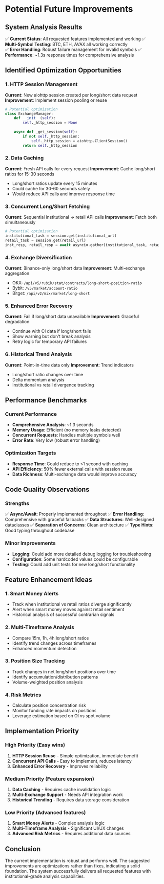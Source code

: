 # Potential Future Improvements

## System Analysis Results
✅ **Current Status**: All requested features implemented and working
✅ **Multi-Symbol Testing**: BTC, ETH, AVAX all working correctly  
✅ **Error Handling**: Robust failure management for invalid symbols
✅ **Performance**: ~1.3s response times for comprehensive analysis

## Identified Optimization Opportunities

### 1. **HTTP Session Management** 
**Current**: New aiohttp session created per long/short data request
**Improvement**: Implement session pooling or reuse
```python
# Potential optimization
class ExchangeManager:
    def __init__(self):
        self._http_session = None
    
    async def _get_session(self):
        if not self._http_session:
            self._http_session = aiohttp.ClientSession()
        return self._http_session
```

### 2. **Data Caching**
**Current**: Fresh API calls for every request
**Improvement**: Cache long/short ratios for 15-30 seconds
- Long/short ratios update every 15 minutes
- Could cache for 30-60 seconds safely
- Would reduce API calls and improve response time

### 3. **Concurrent Long/Short Fetching**
**Current**: Sequential institutional → retail API calls
**Improvement**: Fetch both simultaneously
```python
# Potential optimization
institutional_task = session.get(institutional_url)
retail_task = session.get(retail_url)
inst_resp, retail_resp = await asyncio.gather(institutional_task, retail_task)
```

### 4. **Exchange Diversification**
**Current**: Binance-only long/short data
**Improvement**: Multi-exchange aggregation
- OKX: `/api/v5/rubik/stat/contracts/long-short-position-ratio`
- Bybit: `/v5/market/account-ratio`
- Bitget: `/api/v2/mix/market/long-short`

### 5. **Enhanced Error Recovery**
**Current**: Fail if long/short data unavailable
**Improvement**: Graceful degradation
- Continue with OI data if long/short fails
- Show warning but don't break analysis
- Retry logic for temporary API failures

### 6. **Historical Trend Analysis**
**Current**: Point-in-time data only
**Improvement**: Trend indicators
- Long/short ratio changes over time
- Delta momentum analysis
- Institutional vs retail divergence tracking

## Performance Benchmarks

### Current Performance
- **Comprehensive Analysis**: ~1.3 seconds
- **Memory Usage**: Efficient (no memory leaks detected)
- **Concurrent Requests**: Handles multiple symbols well
- **Error Rate**: Very low (robust error handling)

### Optimization Targets
- **Response Time**: Could reduce to <1 second with caching
- **API Efficiency**: 50% fewer external calls with session reuse
- **Data Richness**: Multi-exchange data would improve accuracy

## Code Quality Observations

### Strengths
✅ **Async/Await**: Properly implemented throughout
✅ **Error Handling**: Comprehensive with graceful fallbacks
✅ **Data Structures**: Well-designed dataclasses
✅ **Separation of Concerns**: Clean architecture
✅ **Type Hints**: Good typing throughout codebase

### Minor Improvements
- **Logging**: Could add more detailed debug logging for troubleshooting
- **Configuration**: Some hardcoded values could be configurable
- **Testing**: Could add unit tests for new long/short functionality

## Feature Enhancement Ideas

### 1. **Smart Money Alerts**
- Track when institutional vs retail ratios diverge significantly
- Alert when smart money moves against retail sentiment
- Historical analysis of successful contrarian signals

### 2. **Multi-Timeframe Analysis**
- Compare 15m, 1h, 4h long/short ratios
- Identify trend changes across timeframes
- Enhanced momentum detection

### 3. **Position Size Tracking**
- Track changes in net long/short positions over time
- Identify accumulation/distribution patterns
- Volume-weighted position analysis

### 4. **Risk Metrics**
- Calculate position concentration risk
- Monitor funding rate impacts on positions
- Leverage estimation based on OI vs spot volume

## Implementation Priority

### High Priority (Easy wins)
1. **HTTP Session Reuse** - Simple optimization, immediate benefit
2. **Concurrent API Calls** - Easy to implement, reduces latency
3. **Enhanced Error Recovery** - Improves reliability

### Medium Priority (Feature expansion)
1. **Data Caching** - Requires cache invalidation logic
2. **Multi-Exchange Support** - Needs API integration work
3. **Historical Trending** - Requires data storage consideration

### Low Priority (Advanced features)
1. **Smart Money Alerts** - Complex analysis logic
2. **Multi-Timeframe Analysis** - Significant UI/UX changes
3. **Advanced Risk Metrics** - Requires additional data sources

## Conclusion
The current implementation is robust and performs well. The suggested improvements are optimizations rather than fixes, indicating a solid foundation. The system successfully delivers all requested features with institutional-grade analysis capabilities.